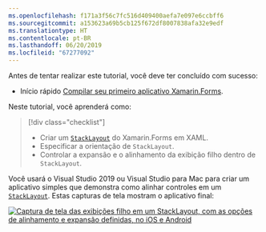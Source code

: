 ```yaml
---
ms.openlocfilehash: f171a3f56c7fc516d409400aefa7e097e6ccbff6
ms.sourcegitcommit: a153623a69b5cb125f672df8007838afa32e9edf
ms.translationtype: HT
ms.contentlocale: pt-BR
ms.lasthandoff: 06/20/2019
ms.locfileid: "67277092"
---
```

Antes de tentar realizar este tutorial, você deve ter concluído com sucesso:

- Início rápido [Compilar seu primeiro aplicativo Xamarin.Forms](~/get-started/first-app/index.md).

Neste tutorial, você aprenderá como:

> [!div class="checklist"]
> - Criar um [`StackLayout`](xref:Xamarin.Forms.StackLayout) do Xamarin.Forms em XAML.
> - Especificar a orientação de `StackLayout`.
> - Controlar a expansão e o alinhamento da exibição filho dentro de `StackLayout`.

Você usará o Visual Studio 2019 ou Visual Studio para Mac para criar um aplicativo simples que demonstra como alinhar controles em um [`StackLayout`](xref:Xamarin.Forms.StackLayout). Estas capturas de tela mostram o aplicativo final:

[![Captura de tela das exibições filho em um StackLayout, com as opções de alinhamento e expansão definidas, no iOS e Android](../images/alignment-expansion-reduced.png "StackLayout contendo instâncias de Rótulo, com o alinhamento e a expansão definidos")](../images/alignment-expansion-large.png#lightbox "StackLayout contendo instâncias de Rótulo, com o alinhamento e a expansão definidos")

